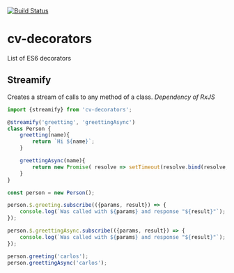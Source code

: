 [![Build Status](https://travis-ci.org/carlosvillu/cv-decorators.svg)](https://travis-ci.org/carlosvillu/cv-decorators)

# cv-decorators
List of ES6 decorators

## Streamify

Creates a stream of calls to any method of a class. *Dependency of RxJS*

```javascript
import {streamify} from 'cv-decorators';

@streamify('greetting', 'greettingAsync')
class Person {
    greetting(name){
        return `Hi ${name}`;
    }

    greettingAsync(name){
        return new Promise( resolve => setTimeout(resolve.bind(resolve, `Hi ${name}`), 100) );
    }
}

const person = new Person();

person.$.greeting.subscribe(({params, result}) => {
    console.log(`Was called with ${params} and response "${result}"`); // => Was called with ['carlos'] and response "Hi carlos"
});

person.$.greettingAsync.subscribe(({params, result}) => {
    console.log(`Was called with ${params} and response "${result}"`); // => Was called with ['carlos'] and response "Hi carlos"
});

person.greeting('carlos');
person.greettingAsync('carlos');
```

